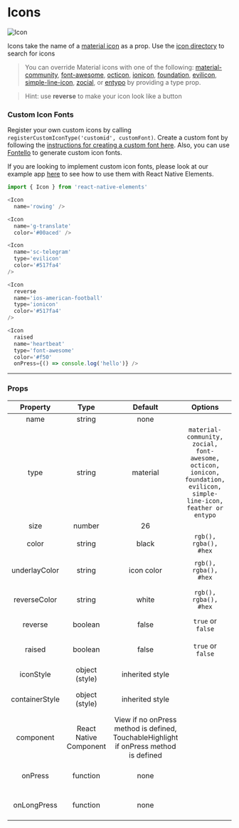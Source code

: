 # Icons

![Icon](/react-native-loyal/img/icons.png)

Icons take the name of a [material icon](https://design.google.com/icons/) as a prop. Use the [icon directory](https://oblador.github.io/react-native-vector-icons/) to search for icons

> You can override Material icons with one of the following: [material-community](https://materialdesignicons.com/), [font-awesome](http://fontawesome.io/icons/), [octicon](https://octicons.github.com/), [ionicon](http://ionicons.com/), [foundation](http://zurb.com/playground/foundation-icon-fonts-3), [evilicon](http://evil-icons.io/), [simple-line-icon](http://simplelineicons.com/), [zocial](http://weloveiconfonts.com/), or [entypo](http://www.entypo.com/) by providing a type prop.

> Hint: use **reverse** to make your icon look like a button

### Custom Icon Fonts

Register your own custom icons by calling `registerCustomIconType('customid', customFont)`. Create a custom font by following the [ instructions for creating a custom font here](https://github.com/oblador/react-native-vector-icons#custom-fonts). Also, you can use [Fontello](http://fontello.com/) to generate custom icon fonts.

If you are looking to implement custom icon fonts, please look at our example app [here](https://github.com/react-native-training/react-native-elements-app/blob/master/src/views/buttons_home.js) to see how to use them with React Native Elements.

```js
import { Icon } from 'react-native-elements'

<Icon
  name='rowing' />

<Icon
  name='g-translate'
  color='#00aced' />

<Icon
  name='sc-telegram'
  type='evilicon'
  color='#517fa4'
/>

<Icon
  reverse
  name='ios-american-football'
  type='ionicon'
  color='#517fa4'
/>

<Icon
  raised
  name='heartbeat'
  type='font-awesome'
  color='#f50'
  onPress={() => console.log('hello')} />
```

---

### Props


|  Property  |  Type  | Default | Options | Required | Description |
|   :----:   | :----: | :-----: | :-----: | :-----: | :-----: |
|    name    | string |  none   |  | ✓  |
|    type    | string |  material | `material-community, zocial, font-awesome, octicon, ionicon, foundation, evilicon, simple-line-icon, feather or entypo` | ✕ |
|    size    | number |  26 |  | ✕ |
|    color    | string |  black |  `rgb(), rgba(), #hex`  | ✕ | Color of icon |
|    underlayColor    | string |  icon color |  `rgb(), rgba(), #hex`  | ✕ | underlayColor for press event |
|    reverseColor    | string |  white |  `rgb(), rgba(), #hex`  | ✕ | specify reverse icon color |
|    reverse    | boolean |  false |  `true` or `false`  | ✕ | reverses color scheme |
|    raised    | boolean |  false |  `true` or `false`  | ✕ | adds box shadow to button |
|    iconStyle    | object (style) |  inherited style |   | ✕ | additional styling to icon |
|    containerStyle    | object (style) |  inherited style |   | ✕ | add styling to container holding icon |
|    component    | React Native Component |  View if no onPress method is defined, TouchableHighlight if onPress method is defined |   | ✕ | update React Native Component |
|    onPress    | function |  none |   | ✕ | onPress method for button |
|    onLongPress    | function |  none |   | ✕ | onLongPress method for button |

